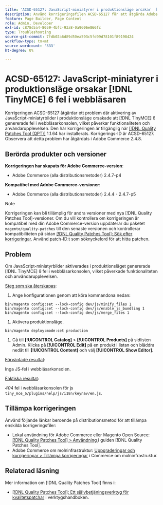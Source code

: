 ```yaml
---
title: 'ACSD-65127: JavaScript-miniatyrer i produktionsläge orsakar  [!DNL TinyMCE] 6 fel i webbläsaren'
description: Använd korrigeringsfilen ACSD-65127 för att åtgärda Adobe Commerce-problemet där aktivering av JavaScript-miniatyr i produktionsläge orsakade  [!DNL TinyMCE] 6 att fel genererades i webbläsarkonsolen, vilket påverkade funktionaliteten och användarupplevelsen.
feature: Page Builder, Page Content
role: Admin, Developer
exl-id: c878d5a4-8059-4bfc-93a8-0a9606e866fc
type: Troubleshooting
source-git-commit: 7fdb02a6d89d50ea593c5fd99d78101f89198424
workflow-type: tm+mt
source-wordcount: '333'
ht-degree: 0%

---
```


# ACSD-65127: JavaScript-miniatyrer i produktionsläge orsakar [!DNL TinyMCE] 6 fel i webbläsaren

Korrigeringen ACSD-65127 åtgärdar ett problem där aktivering av JavaScript-miniatyrbilder i produktionsläge orsakade att [!DNL TinyMCE] 6 genererade fel i webbläsarkonsolen, vilket påverkar funktionaliteten och användarupplevelsen. Den här korrigeringen är tillgänglig när [[!DNL Quality Patches Tool (QPT)]](/help/tools/quality-patches-tool/quality-patches-tool-to-self-serve-quality-patches.md) 1.1.64 har installerats. Korrigerings-ID är ACSD-65127. Observera att detta problem har åtgärdats i Adobe Commerce 2.4.8.

## Berörda produkter och versioner

**Korrigeringen har skapats för Adobe Commerce-version:**

* Adobe Commerce (alla distributionsmetoder) 2.4.7-p4

**Kompatibel med Adobe Commerce-versioner:**

* Adobe Commerce (alla distributionsmetoder) 2.4.4 - 2.4.7-p5

>[!NOTE]
>
>Korrigeringen kan bli tillämplig för andra versioner med nya [!DNL Quality Patches Tool]-versioner. Om du vill kontrollera om korrigeringen är kompatibel med din Adobe Commerce-version uppdaterar du paketet `magento/quality-patches` till den senaste versionen och kontrollerar kompatibiliteten på sidan [[!DNL Quality Patches Tool]: Sök efter korrigeringar](https://experienceleague.adobe.com/tools/commerce-quality-patches/index.html). Använd patch-ID:t som söknyckelord för att hitta patchen.

## Problem

Om JavaScript-miniatyrbilder aktiverades i produktionsläget genererade [!DNL TinyMCE] 6 fel i webbläsarkonsolen, vilket påverkade funktionaliteten och användarupplevelsen.

<u>Steg som ska återskapas</u>:

1. Ange konfigurationen genom att köra kommandona nedan:

```
bin/magento config:set --lock-config dev/js/minify_files 1
bin/magento config:set --lock-config dev/js/enable_js_bundling 1
bin/magento config:set --lock-config dev/js/merge_files 1
```

1. Aktivera produktionsläge.

```
bin/magento deploy:mode:set production
```

1. Gå till **[!UICONTROL Catalog]** > **[!UICONTROL Products]** på sidlisten Admin. Klicka på **[!UICONTROL Edit]** på en produkt i listan och bläddra nedåt till **[!UICONTROL Content]** och välj **[!UICONTROL Show Editor]**.

<u>Förväntade resultat</u>:

Inga JS-fel i webbläsarkonsolen.

<u>Faktiska resultat</u>:

*404* fel i webbläsarkonsolen för js `tiny_mce_6/plugins/help/js/i18n/keynav/en.js`.

## Tillämpa korrigeringen

Använd följande länkar beroende på distributionsmetod för att tillämpa enskilda korrigeringsfiler:

* Lokal användning för Adobe Commerce eller Magento Open Source: [[!DNL Quality Patches Tool] > Användning ](/help/tools/quality-patches-tool/usage.md) i guiden [!DNL Quality Patches Tool].
* Adobe Commerce om molninfrastruktur: [Uppgraderingar och korrigeringar > Tillämpa korrigeringar](https://experienceleague.adobe.com/en/docs/commerce-on-cloud/user-guide/develop/upgrade/apply-patches) i Commerce om molninfrastruktur.

## Relaterad läsning

Mer information om [!DNL Quality Patches Tool] finns i:

* [[!DNL Quality Patches Tool]: Ett självbetjäningsverktyg för kvalitetspatchar](/help/tools/quality-patches-tool/quality-patches-tool-to-self-serve-quality-patches.md) i verktygshandboken.
